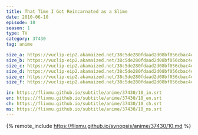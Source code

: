 ```yaml
---
title: That Time I Got Reincarnated as a Slime
date: 2010-06-10
episode: 10
season: 1
type: TV
category: 37430
tag: anime

size_a: https://vuclip-eip2.akamaized.net/38c5de280fdaad2d08bf056cbac4c167/vp63207_V20210323042600/hlsc_e2931_2.m3u8
size_b: https://vuclip-eip2.akamaized.net/38c5de280fdaad2d08bf056cbac4c167/vp63207_V20210323042600/hlsc_e2931_3.m3u8
size_c: https://vuclip-eip2.akamaized.net/38c5de280fdaad2d08bf056cbac4c167/vp63207_V20210323042600/hlsc_e2931_4.m3u8
size_d: https://vuclip-eip2.akamaized.net/38c5de280fdaad2d08bf056cbac4c167/vp63207_V20210323042600/hlsc_e2931_5.m3u8
size_e: https://vuclip-eip2.akamaized.net/38c5de280fdaad2d08bf056cbac4c167/vp63207_V20210323042600/hlsc_e2931_6.m3u8
size_f: https://vuclip-eip2.akamaized.net/38c5de280fdaad2d08bf056cbac4c167/vp63207_V20210323042600/hlsc_e2931_7.m3u8

in: https://flixmu.github.io/subtitle/anime/37430/10_in.srt
en: https://flixmu.github.io/subtitle/anime/37430/10_en.srt
ch: https://flixmu.github.io/subtitle/anime/37430/10_ch.srt
ms: https://flixmu.github.io/subtitle/anime/37430/10_ms.srt
---
```

{% remote_include https://flixmu.github.io/synopsis/anime/37430/10.md %}
